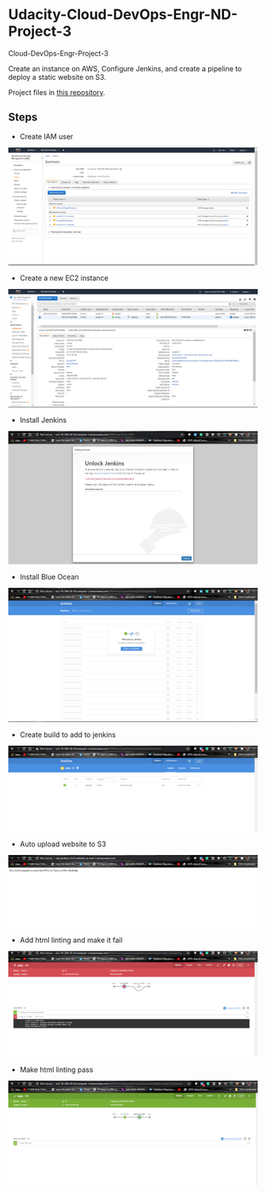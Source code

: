 # Udacity-Cloud-DevOps-Engr-ND-Project-3
Cloud-DevOps-Engr-Project-3

Create an instance on AWS, Configure Jenkins, and create a pipeline to deploy a static website on S3.

Project files in [this repository](https://github.com/EJLVM/static).

## Steps

- Create IAM user

![IAM screenshot](screenshot-01.png)

- Create a new EC2 instance

![EC2 screenshot](screenshot-02.png)

- Install Jenkins

![Access jenkins screenshot](screenshot-03.png)

- Install Blue Ocean

![Access Blue Ocean screenshot](screenshot-04.png)

- Create build to add to jenkins

![Build added to jenkins screenshot](screenshot-05.png)

- Auto upload website to S3

![Access website via browser screenshot](screenshot-06.png)

- Add html linting and make it fail

![HTML linting fail jenkins screenshot](screenshot-07.png)

- Make html linting pass

![HTML linting pass jenkins screenshot](screenshot-08.png)
